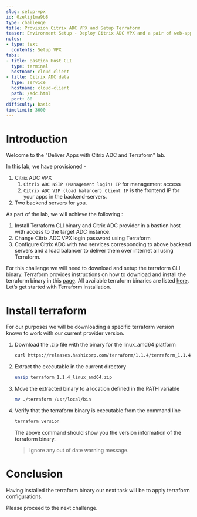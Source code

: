 ```yaml
---
slug: setup-vpx
id: 0zelij1ma9b8
type: challenge
title: Provision Citrix ADC VPX and Setup Terraform
teaser: Environment Setup - Deploy Citrix ADC VPX and a pair of web-apps for you
notes:
- type: text
  contents: Setup VPX
tabs:
- title: Bastion Host CLI
  type: terminal
  hostname: cloud-client
- title: Citrix ADC data
  type: service
  hostname: cloud-client
  path: /adc.html
  port: 80
difficulty: basic
timelimit: 3600
---
```


Introduction
============

Welcome to the "Deliver Apps with Citrix ADC and Terraform" lab.

In this lab, we have provisioned -

1. Citrix ADC VPX
   1. `Citrix ADC NSIP (Management login) IP` for management access
   2. `Citrix ADC VIP (load balancer) Client IP` is the frontend IP for your apps in the backend-servers.
2. Two backend servers for you.

As part of the lab, we will achieve the following :
1.	Install Terraform CLI binary and Citrix ADC provider in a bastion host with access to the target ADC instance.
2.	Change Citrix ADC VPX login password using Terraform
3.	Configure Citrix ADC with two services corresponding to above backend servers and a load balancer to deliver them over internet all using Terraform.

For this challenge we will need to download and setup the terraform CLI binary.
Terraform provides instructions on how to download and install the
terraform binary in this [page](https://www.terraform.io/downloads).
All available terraform binaries are listed [here](https://releases.hashicorp.com/terraform/). Let’s get started with Terraform installation.

Install terraform
=================

For our purposes we will be downloading a specific terraform version known to work
with our current provider version.

1. Download the .zip file with the binary for the linux_amd64 platform

	```bash
	curl https://releases.hashicorp.com/terraform/1.1.4/terraform_1.1.4_linux_amd64.zip --output terraform_1.1.4_linux_amd64.zip
	```

2. Extract the executable in the current directory

	```bash
	unzip terraform_1.1.4_linux_amd64.zip
	```
3. Move the extracted binary to a location defined in the PATH variable

	```bash
	mv ./terraform /usr/local/bin
	```
4. Verify that the terraform binary is executable from the command line

	```bash
	terraform version
	```
	The above command should show you the version information of the terraform binary.
	> Ignore any out of date warning message.

Conclusion
==========

Having installed the terraform binary our next task will be
to apply terraform configurations.

Please proceed to the next challenge.
